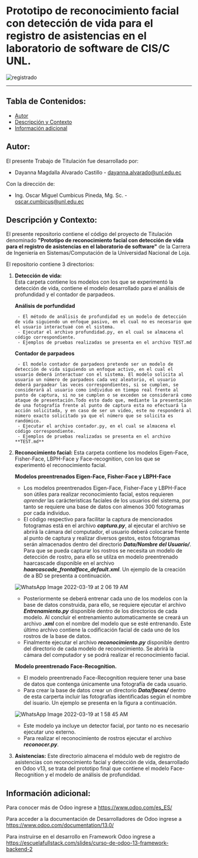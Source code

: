 # Prototipo de reconocimiento facial con detección de vida para el registro de asistencias en el laboratorio de software de CIS/C UNL.

![registrado](https://github.com/Computacion-UNL/FaceRecognition-LivenessDetection/assets/46323169/8a028adb-6e73-4091-82e7-c9a3b0f2fa32)

------------
## Tabla de Contenidos:
- [Autor](#autor)
- [Descripción y Contexto](#descripción-y-contexto)
- [Información adicional](#información-adicional)

## Autor:
El presente Trabajo de Titulación fue desarrollado por:
- Dayanna Magdalla Alvarado Castillo - dayanna.alvarado@unl.edu.ec

Con la dirección de:
- Ing. Oscar Miguel Cumbicus Pineda, Mg. Sc. - oscar.cumbicus@unl.edu.ec

## Descripción y Contexto:
El presente repositorio contiene el código del proyecto de Titulación denominado **"Prototipo de reconocimiento facial con detección de vida para el registro de asistencias en el laboratorio de software"** de la Carrera de Ingeniería en Sistemas/Computación de la Universidad Nacional de Loja.

El repositorio contiene 3 directorios: 
1. **Detección de vida:**  
Esta carpeta contiene los modelos con los que se experimentó la detección de vida, contiene el modelo desarrollado para el análisis de profundidad y el contador de parpadeos.  

    **Análisis de porfundidad**  
    
        - El método de análisis de profundidad es un modelo de detección de vida siguiendo un enfoque pasivo, en el cual no es necesario que el usuario interactuaé con el sistema.
        - Ejecutar el archivo profundidad.py, en el cual se almacena el código correspondiente.
        - Ejemplos de pruebas realizadas se presenta en el archivo TEST.md

   **Contador de parpadeos**  
   
        - El modelo contador de parpadeos pretende ser un modelo de detección de vida siguiendo un enfoque activo, en el cual el usuario deberá interactuar con el sistema. El modelo solicita al usuario un número de parpadeos cada vez aleatorio, el usuario deberá parpadear las veces correspondientes, si se cumplen, se considerará al usuario como individuo en tiempo real frente al punto de captura, si no se cumplen o se exceden se considerará como ataque de presentación.Todo esto dado que, mediante la presentación de una fotografía frente al punto de captura esta no efectuará la acción solicitada, y en caso de ser un video, este no responderá al número exacto solicitado ya que el número que se solicita es randómico.
        - Ejecutar el archivo contador.py, en el cual se almacena el código correspondiente. 
        - Ejemplos de pruebas realizadas se presenta en el archivo **TEST.md**
 
2. **Reconocimiento facial:** Esta carpeta contiene los modelos Eigen-Face, Fisher-Face, LBPH-Face y Face-recognition, con los que se experimentó el reconocimiento facial.

      **Modelos preentrenados Eigen-Face, Fisher-Face y LBPH-Face**

      * Los modelos preentrenados Eigen-Face, Fisher-Face y LBPH-Face son útiles para realizar reconocimiento facial, estos requieren _aprender_ las carácteristicas faciales de los usuarios del sistema, por tanto se requiere una base de datos con almenos 300 fotogramas por cada individuo.
      * El código respectivo para facilitar la captura de mencionados fotogramas está en el archivo **_captura.py_**, al ejecutar el archivo se abrirá la cámara del computador, el usuario deberá colocarse frente al punto de captura y realizar diversos gestos, estos fotogramas serán almacenados dentro del directorio **_Data/Nombre del Usuario/_**. Para que se pueda capturar los rostros se necesita un modelo de detección de rostro, para ello se utilza en modelo preentrenado haarcascade disponible en el archivo **_haarcascade_frontalface_default.xml_**. Un ejemplo de la creación de a BD se presenta a continuación.

      ![WhatsApp Image 2022-03-19 at 2 06 19 AM](https://user-images.githubusercontent.com/46323169/159111369-3bf2fd48-7ad1-4110-a807-8e03c228bd7f.jpeg)

      * Posteriormente se deberá entrenar cada uno de los modelos con la base de datos construida, para ello, se requiere ejecutar el archivo **_Entrenamiento.py_** disponible dentro de los directorios de cada modelo. Al concluir el entrenamiento automaticamente se creará un archivo **_.xml_** con el nombre del modelo que se esté entrenando. Este último archivo contiene la codificación facial de cada uno de los rostros de la base de datos.
      * Finalmente ejecutar el archivo **_reconocimiento.py_** disponible dentro del directorio de cada modelo de reconocimiento. Se abrirá la cámara del computador y se podrá realizar el reconocimiento facial.

    **Modelo preentrenado Face-Recognition.**
      * El modelo preentrenado Face-Recognition requiere tener una base de datos que contenga únicamente una fotografía de cada usuario.
      * Para crear la base de datos crear un directorio **_Data/faces/_** dentro de esta carperta incluir las fotografías identificadas según el nombre del isuario. Un ejemplo se presenta en la figura a continuación.
      
      ![WhatsApp Image 2022-03-19 at 1 58 45 AM](https://user-images.githubusercontent.com/46323169/159111125-13c98277-fbac-492c-a591-64080d67f89f.jpeg)
      

      * Este modelo ya incluye un detector facial, por tanto no es necesario ejecutar uno externo.
      * Para realizar el reconocimiento de rostros ejecutar el archivo **_reconocer.py_**.


4. **Asistencias:** Este directorio almacena el módulo web de registro de asistencias con reconocimiento facial y detección de vida, desarrollado en Odoo v13, se trata del prototipo final que contiene el modelo Face-Recognition y el modelo de análisis de profundidad.


## Información adicional: 
Para conocer más de Odoo ingrese a https://www.odoo.com/es_ES/  

Para acceder a la documentación de Desarrolladores de Odoo ingrese a https://www.odoo.com/documentation/13.0/

Para instruirse en el desarrollo en Framework Odoo ingrese a https://escuelafullstack.com/slides/curso-de-odoo-13-framework-backend-2
